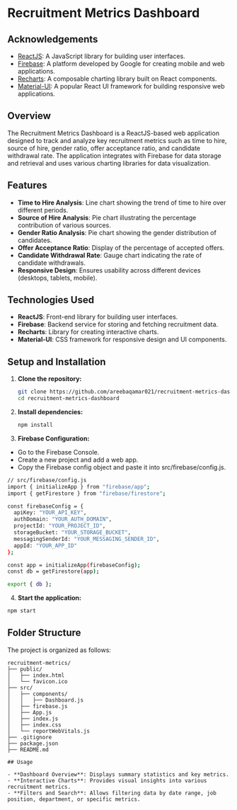 # Recruitment Metrics Dashboard

## Acknowledgements

- [ReactJS](https://reactjs.org/): A JavaScript library for building user interfaces.
- [Firebase](https://firebase.google.com/): A platform developed by Google for creating mobile and web applications.
- [Recharts](https://recharts.org/en-US/): A composable charting library built on React components.
- [Material-UI](https://mui.com/): A popular React UI framework for building responsive web applications.

## Overview

The Recruitment Metrics Dashboard is a ReactJS-based web application designed to track and analyze key recruitment metrics such as time to hire, source of hire, gender ratio, offer acceptance ratio, and candidate withdrawal rate. The application integrates with Firebase for data storage and retrieval and uses various charting libraries for data visualization.

## Features

- **Time to Hire Analysis**: Line chart showing the trend of time to hire over different periods.
- **Source of Hire Analysis**: Pie chart illustrating the percentage contribution of various sources.
- **Gender Ratio Analysis**: Pie chart showing the gender distribution of candidates.
- **Offer Acceptance Ratio**: Display of the percentage of accepted offers.
- **Candidate Withdrawal Rate**: Gauge chart indicating the rate of candidate withdrawals.
- **Responsive Design**: Ensures usability across different devices (desktops, tablets, mobile).

## Technologies Used

- **ReactJS**: Front-end library for building user interfaces.
- **Firebase**: Backend service for storing and fetching recruitment data.
- **Recharts**: Library for creating interactive charts.
- **Material-UI**: CSS framework for responsive design and UI components.


## Setup and Installation

1. **Clone the repository:**

   ```bash
   git clone https://github.com/areebaqamar021/recruitment-metrics-dashboard.git
   cd recruitment-metrics-dashboard
   
2. **Install dependencies:**

   ```bash
   npm install

3. **Firebase Configuration:**

- Go to the Firebase Console.
- Create a new project and add a web app.
- Copy the Firebase config object and paste it into src/firebase/config.js.

```bash
// src/firebase/config.js
import { initializeApp } from "firebase/app";
import { getFirestore } from "firebase/firestore";

const firebaseConfig = {
  apiKey: "YOUR_API_KEY",
  authDomain: "YOUR_AUTH_DOMAIN",
  projectId: "YOUR_PROJECT_ID",
  storageBucket: "YOUR_STORAGE_BUCKET",
  messagingSenderId: "YOUR_MESSAGING_SENDER_ID",
  appId: "YOUR_APP_ID"
};

const app = initializeApp(firebaseConfig);
const db = getFirestore(app);

export { db };
```

4. **Start the application:**

```bash
npm start
```
## Folder Structure

The project is organized as follows:

```plaintext
recruitment-metrics/
├── public/
│   ├── index.html
│   └── favicon.ico
├── src/
│   ├── components/
│   │   ├── Dashboard.js
│   ├── firebase.js
│   ├── App.js
│   ├── index.js
│   ├── index.css
│   └── reportWebVitals.js
├── .gitignore
├── package.json
├── README.md

## Usage

- **Dashboard Overview**: Displays summary statistics and key metrics.
- **Interactive Charts**: Provides visual insights into various recruitment metrics.
- **Filters and Search**: Allows filtering data by date range, job position, department, or specific metrics.



